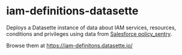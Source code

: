 # iam-definitions-datasette

Deploys a Datasette instance of data about IAM services, resources, conditions and privileges using data from [Salesforce policy_sentry](https://github.com/salesforce/policy_sentry).

Browse them at https://iam-definitons.datasette.io/
